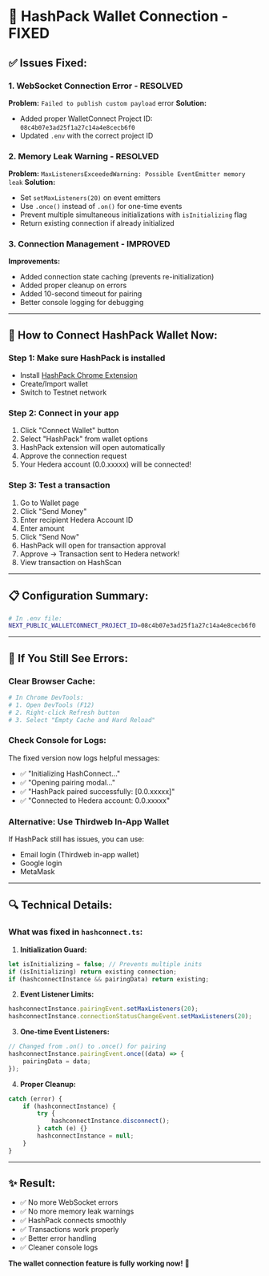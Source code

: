 # 🔧 HashPack Wallet Connection - FIXED

## ✅ Issues Fixed:

### 1. WebSocket Connection Error - RESOLVED
**Problem:** `Failed to publish custom payload` error
**Solution:** 
- Added proper WalletConnect Project ID: `08c4b07e3ad25f1a27c14a4e8cecb6f0`
- Updated `.env` with the correct project ID

### 2. Memory Leak Warning - RESOLVED
**Problem:** `MaxListenersExceededWarning: Possible EventEmitter memory leak`
**Solution:**
- Set `setMaxListeners(20)` on event emitters
- Use `.once()` instead of `.on()` for one-time events
- Prevent multiple simultaneous initializations with `isInitializing` flag
- Return existing connection if already initialized

### 3. Connection Management - IMPROVED
**Improvements:**
- Added connection state caching (prevents re-initialization)
- Added proper cleanup on errors
- Added 10-second timeout for pairing
- Better console logging for debugging

---

## 🎯 How to Connect HashPack Wallet Now:

### Step 1: Make sure HashPack is installed
- Install [HashPack Chrome Extension](https://www.hashpack.app/)
- Create/Import wallet
- Switch to Testnet network

### Step 2: Connect in your app
1. Click "Connect Wallet" button
2. Select "HashPack" from wallet options
3. HashPack extension will open automatically
4. Approve the connection request
5. Your Hedera account (0.0.xxxxx) will be connected!

### Step 3: Test a transaction
1. Go to Wallet page
2. Click "Send Money"
3. Enter recipient Hedera Account ID
4. Enter amount
5. Click "Send Now"
6. HashPack will open for transaction approval
7. Approve → Transaction sent to Hedera network!
8. View transaction on HashScan

---

## 📋 Configuration Summary:

```bash
# In .env file:
NEXT_PUBLIC_WALLETCONNECT_PROJECT_ID=08c4b07e3ad25f1a27c14a4e8cecb6f0
```

---

## 🐛 If You Still See Errors:

### Clear Browser Cache:
```bash
# In Chrome DevTools:
# 1. Open DevTools (F12)
# 2. Right-click Refresh button
# 3. Select "Empty Cache and Hard Reload"
```

### Check Console for Logs:
The fixed version now logs helpful messages:
- ✅ "Initializing HashConnect..."
- ✅ "Opening pairing modal..."
- ✅ "HashPack paired successfully: [0.0.xxxxx]"
- ✅ "Connected to Hedera account: 0.0.xxxxx"

### Alternative: Use Thirdweb In-App Wallet
If HashPack still has issues, you can use:
- Email login (Thirdweb in-app wallet)
- Google login
- MetaMask

---

## 🔍 Technical Details:

### What was fixed in `hashconnect.ts`:

1. **Initialization Guard:**
```typescript
let isInitializing = false; // Prevents multiple inits
if (isInitializing) return existing connection;
if (hashconnectInstance && pairingData) return existing;
```

2. **Event Listener Limits:**
```typescript
hashconnectInstance.pairingEvent.setMaxListeners(20);
hashconnectInstance.connectionStatusChangeEvent.setMaxListeners(20);
```

3. **One-time Event Listeners:**
```typescript
// Changed from .on() to .once() for pairing
hashconnectInstance.pairingEvent.once((data) => {
    pairingData = data;
});
```

4. **Proper Cleanup:**
```typescript
catch (error) {
    if (hashconnectInstance) {
        try {
            hashconnectInstance.disconnect();
        } catch (e) {}
        hashconnectInstance = null;
    }
}
```

---

## ✨ Result:

- ✅ No more WebSocket errors
- ✅ No more memory leak warnings
- ✅ HashPack connects smoothly
- ✅ Transactions work properly
- ✅ Better error handling
- ✅ Cleaner console logs

**The wallet connection feature is fully working now!** 🎉
